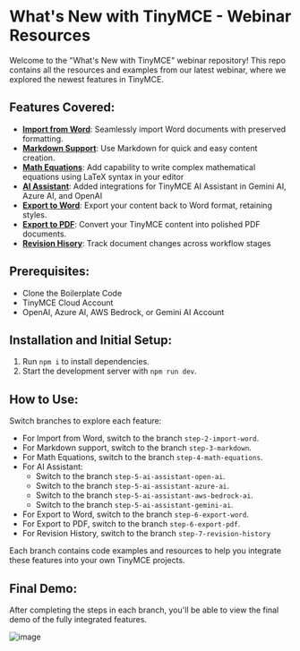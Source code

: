 # What's New with TinyMCE - Webinar Resources

Welcome to the "What's New with TinyMCE" webinar repository! This repo contains all the resources and examples from our latest webinar, where we explored the newest features in TinyMCE.

## Features Covered:
- [**Import from Word**](https://www.tiny.cloud/tinymce/features/import-from-word/?utm_campaign=devrel_webinar_tiny7_aug_24&utm_source=github&utm_medium=referral&utm_term=readme): Seamlessly import Word documents with preserved formatting.
- [**Markdown Support**](https://www.tiny.cloud/tinymce/features/markdown/?utm_campaign=devrel_webinar_tiny7_aug_24&utm_source=github&utm_medium=referral&utm_term=readme): Use Markdown for quick and easy content creation.
- [**Math Equations**](https://www.tiny.cloud/tinymce/features/math-equations/?utm_campaign=devrel_webinar_tiny7_aug_24&utm_source=github&utm_medium=referral&utm_term=readme): Add capability to write complex mathematical equations using LaTeX syntax in your editor
- [**AI Assistant**](https://www.tiny.cloud/tinymce/features/ai-integration/?utm_campaign=devrel_webinar_tiny7_aug_24&utm_source=github&utm_medium=referral&utm_term=readme): Added integrations for TinyMCE AI Assistant in Gemini AI, Azure AI, and OpenAI
- [**Export to Word**](https://www.tiny.cloud/tinymce/features/export-word/?utm_campaign=devrel_webinar_tiny7_aug_24&utm_source=github&utm_medium=referral&utm_term=readme): Export your content back to Word format, retaining styles.
- [**Export to PDF**](https://www.tiny.cloud/tinymce/features/export-pdf/?utm_campaign=devrel_webinar_tiny7_aug_24&utm_source=github&utm_medium=referral&utm_term=readme): Convert your TinyMCE content into polished PDF documents.
- [**Revision Hisory**](https://www.tiny.cloud/tinymce/features/revision-history/?utm_campaign=devrel_webinar_tiny7_aug_24&utm_source=github&utm_medium=referral&utm_term=readme): Track document changes across workflow stages

## Prerequisites:
- Clone the Boilerplate Code
- TinyMCE Cloud Account
- OpenAI, Azure AI, AWS Bedrock, or Gemini AI Account

## Installation and Initial Setup:
1. Run `npm i` to install dependencies.
2. Start the development server with `npm run dev`.

## How to Use:
Switch branches to explore each feature:
- For Import from Word, switch to the branch `step-2-import-word`.
- For Markdown support, switch to the branch `step-3-markdown`.
- For Math Equations, switch to the branch `step-4-math-equations`.
- For AI Assistant:
  - Switch to the branch `step-5-ai-assistant-open-ai`.
  - Switch to the branch `step-5-ai-assistant-azure-ai`.
  - Switch to the branch `step-5-ai-assistant-aws-bedrock-ai`.
  - Switch to the branch `step-5-ai-assistant-gemini-ai`.
- For Export to Word, switch to the branch `step-6-export-word`.
- For Export to PDF, switch to the branch `step-6-export-pdf`.
- For Revision History, switch to the branch `step-7-revision-history`

Each branch contains code examples and resources to help you integrate these features into your own TinyMCE projects.

## Final Demo:
After completing the steps in each branch, you'll be able to view the final demo of the fully integrated features.

![image](https://github.com/user-attachments/assets/48aecac2-f08d-414f-b59a-c91777d450d6)

